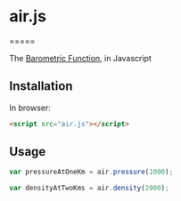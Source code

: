 # air.js
=====

The [Barometric Function](http://en.wikipedia.org/wiki/Barometric_formula), in Javascript

## Installation

In browser:

```html
<script src="air.js"></script>
```

## Usage

```javascript
var pressureAtOneKm = air.pressure(1000);

var densityAtTwoKms = air.density(2000);
